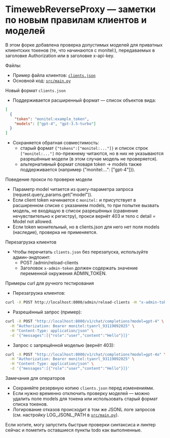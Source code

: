 # TimewebReverseProxy — заметки по новым правилам клиентов и моделей

В этом форке добавлена проверка допустимых моделей для приватных клиентских токенов (те, что начинаются с monitel:), передаваемых в заголовке Authorization или в заголовке x-api-key.

Файлы:
- Пример файла клиентов: [`clients.json`](clients.json:1)
- Основной код: [`src/main.py`](src/main.py:1)

Новый формат `clients.json`
- Поддерживается расширенный формат — список объектов вида:
```json
[
  {
    "token": "monitel:example_token",
    "models": ["gpt-4", "gpt-3.5-turbo"]
  }
]
```
- Сохраняется обратная совместимость:
  - старый формат `{"tokens":["monitel:..."]}` и список строк `["monitel:..."]` по-прежнему читаются, но в них не указываются разрешённые модели (в этом случае модель не проверяется).
  - альтернативный формат словаря token -> models также поддерживается (например {"monitel:...": ["gpt-4"]}).

Поведение прокси по проверке модели
- Параметр model читается из query-параметра запроса (request.query_params.get("model")).
- Если client token начинается с `monitel:` и присутствует в расширенном списке с указанием models, то при попытке вызвать модель, не входящую в список разрешённых (сравнение нечувствительно к регистру), прокси вернёт 403 и тело с detail = Model not allowed.
- Если token монительный, но в clients.json для него нет поля models (наследие), проверка не применяется.

Перезагрузка клиентов
- Чтобы перечитать `clients.json` без перезапуска, используйте админ-эндпоинт:
  - POST /admin/reload-clients
  - Заголовок `x-admin-token` должен содержать значение переменной окружения ADMIN_TOKEN.

Примеры curl для ручного тестирования
- Перезагрузка клиентов:
```bash
curl -X POST http://localhost:8000/admin/reload-clients -H "x-admin-token: SECRET_ADMIN_TOKEN"
```

- Разрешённый запрос (пример):
```bash
curl -X POST "http://localhost:8000/v1/chat/completions?model=gpt-4" \
  -H "Authorization: Bearer monitel:tyanrl_93119092025" \
  -H "Content-Type: application/json" \
  -d '{"messages":[{"role":"user","content":"Hello"}]}'
```

- Запрос с запрещённой моделью (вернёт 403):
```bash
curl -X POST "http://localhost:8000/v1/chat/completions?model=gpt-4o" \
  -H "Authorization: Bearer monitel:tyanrl_93119092025" \
  -H "Content-Type: application/json" \
  -d '{"messages":[{"role":"user","content":"Hello"}]}'
```

Замечания для операторов
- Сохраняйте резервную копию `clients.json` перед изменениями.
- Если нужно временно отключить проверку моделей — можно удалить поле models для токена или использовать старый формат списка токенов.
- Логирование отказов происходит в том же JSONL логе запросов (см. настройку LOG_JSONL_PATH в [`src/main.py`](src/main.py:1)).

Если хотите, могу запустить быстрые проверки синтаксиса и линтер сейчас и пометить оставшиеся пункты todo как выполненные.